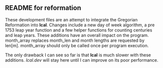 ## README for reformation

These development files are an attempt to integrate the Gregorian Reformation into **lcal**. Changes include a new day of week algorithm, a pre 1753 leap year function and a few helper functions for counting centuries and leap years. These additions have an overall impact on the program. month_array replaces month_len and month lengths are requested by len[m]. month_array should only be called once per program execution. 

The only drawback I can see so far is that **lcal** is much slower with these additions. *lcal.dev* will stay here until I can improve on its poor performance.
